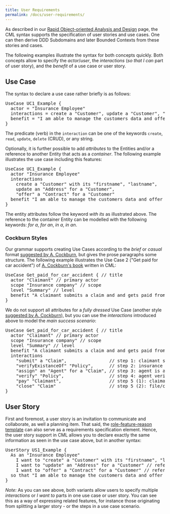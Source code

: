 ```yaml
---
title: User Requirements
permalink: /docs/user-requirements/
---
```


As described in our [Rapid Object-oriented Analysis and Design](/docs/rapid-ooad/) page, the CML syntax supports the specification of user stories and use cases.
One can then derive DDD Subdomains and later Bounded Contexts from these stories and cases.

The following examples illustrate the syntax for both concepts quickly. Both concepts allow to specify the _actor_/_user_, the _interactions_ (_so that I can_ part of user story), 
and the _benefit_ of a use case or user story. 

## Use Case
The syntax to declare a use case rather briefly is as follows:

<div class="highlight"><pre><span></span><span class="k">UseCase</span> UC1_Example {
  <span class="k">actor</span> = <span class="s">&quot;Insurance Employee&quot;</span>
  <span class="k">interactions</span> = <span class="k">create</span> <span class="k">a</span> <span class="s">&quot;Customer&quot;</span>, <span class="k">update</span> <span class="k">a</span> <span class="s">&quot;Customer&quot;</span>, <span class="s">&quot;offer&quot;</span> <span class="k">a</span> <span class="s">&quot;Contract&quot;</span>
  <span class="k">benefit</span> = <span class="s">&quot;I am able to manage the customers data and offer them insurance contracts.&quot;</span>
}
</pre></div>

The predicate (verb) in the `interaction` can be one of the keywords `create`, `read`, `update`, `delete` (CRUD), or any string.

Optionally, it is further possible to add _attributes_ to the Entities and/or a reference to another Entity that acts as a _container_. The following example illustrates
the use case including this features:

<div class="highlight"><pre><span></span><span class="k">UseCase</span> UC1_Example {
  <span class="k">actor</span> <span class="s">&quot;Insurance Employee&quot;</span>
  <span class="k">interactions</span>
    <span class="k">create</span> <span class="k">a</span> <span class="s">&quot;Customer&quot;</span> <span class="k">with</span> <span class="k">its</span> <span class="s">&quot;firstname&quot;</span>, <span class="s">&quot;lastname&quot;</span>,
    <span class="k">update</span> <span class="k">an</span> <span class="s">&quot;Address&quot;</span> <span class="k">for</span> <span class="k">a</span> <span class="s">&quot;Customer&quot;</span>,
    <span class="s">&quot;offer&quot;</span> <span class="k">a</span> <span class="s">&quot;Contract&quot;</span> <span class="k">for</span> <span class="k">a</span> <span class="s">&quot;Customer&quot;</span>
  <span class="k">benefit</span> <span class="s">&quot;I am able to manage the customers data and offer them insurance contracts.&quot;</span>
}
</pre></div>

The entity attributes follow the keyword _with its_ as illustrated above. The reference to the container Entity can be modelled with the following keywords: _for a_,
_for an_, _in a_, _in an_.

### Cockburn Styles
Our grammar supports creating Use Cases according to the _brief_ or _casual_ format [suggested by A. Cockburn](https://en.wikipedia.org/wiki/Use_case#Cockburn_style), 
but gives the prose paragraphs some structure. The following example illustrates the Use Case 2 ("Get paid for car accident") of [A. Cockburn's book](https://www.amazon.de/Writing-Effective-Crystal-Software-Development/dp/0201702258)
written in CML:

<div class="highlight"><pre><span></span><span class="k">UseCase</span> Get_paid_for_car_accident { <span class="c">// title</span>
  <span class="k">actor</span> <span class="s">&quot;Claimant&quot;</span> <span class="c">// primary actor</span>
  <span class="k">scope</span> <span class="s">&quot;Insurance company&quot;</span> <span class="c">// scope</span>
  <span class="k">level</span> <span class="s">&quot;Summary&quot;</span> <span class="c">// level</span>
  <span class="k">benefit</span> <span class="s">&quot;A claimant submits a claim and and gets paid from the insurance company.&quot;</span> <span class="c">// story (brief summary)</span>
}
</pre></div>

We do not support all attributes for a _fully dressed_ Use Case (another style [suggested by A. Cockburn](https://en.wikipedia.org/wiki/Use_case#Cockburn_style)), but
you can use the _interactions_ introduced above to model the _main success scenario_:

<div class="highlight"><pre><span></span><span class="k">UseCase</span> Get_paid_for_car_accident { <span class="c">// title</span>
  <span class="k">actor</span> <span class="s">&quot;Claimant&quot;</span> <span class="c">// primary actor</span>
  <span class="k">scope</span> <span class="s">&quot;Insurance company&quot;</span> <span class="c">// scope</span>
  <span class="k">level</span> <span class="s">&quot;Summary&quot;</span> <span class="c">// level</span>
  <span class="k">benefit</span> <span class="s">&quot;A claimant submits a claim and and gets paid from the insurance company.&quot;</span> <span class="c">// story (brief summary)</span>
  <span class="k">interactions</span>
    <span class="s">&quot;submit&quot;</span> <span class="k">a</span> <span class="s">&quot;Claim&quot;</span>,                <span class="c">// step 1: claimant submits claim</span>
    <span class="s">&quot;verifyExistanceOf&quot;</span> <span class="s">&quot;Policy&quot;</span>,      <span class="c">// step 2: insurance company verifies that valid policy exists</span>
    <span class="s">&quot;assign&quot;</span> <span class="k">an</span> <span class="s">&quot;Agent&quot;</span> <span class="k">for</span> <span class="k">a</span> <span class="s">&quot;Claim&quot;</span>, <span class="c">// step 3: agent is assigned to claim</span>
    <span class="s">&quot;verify&quot;</span> <span class="s">&quot;Policy&quot;</span>,                 <span class="c">// step 4: agent verifies all details are within policy guidelines</span>
    <span class="s">&quot;pay&quot;</span> <span class="s">&quot;Claimant&quot;</span>,                  <span class="c">// step 5 (1): claimant gets paid</span>
    <span class="s">&quot;close&quot;</span> <span class="s">&quot;Claim&quot;</span>                    <span class="c">// step 5 (2): file/claim gets closed</span>
}
</pre></div>

## User Story
First and foremost, a user story is an invitation to communicate and collaborate, as well a planning item. That said, the [role-feature-reason template](https://www.agilealliance.org/glossary/user-story-template/) can also serve as a requirements specification element. Hence, the user story support in CML allows you to declare exactly the same information as seen in the use case above, but in another syntax:

<div class="highlight"><pre><span></span><span class="k">UserStory</span> US1_Example {
  <span class="k">As</span> <span class="k">an</span> <span class="s">&quot;Insurance Employee&quot;</span>
    <span class="k">I</span> <span class="k">want</span> <span class="k">to</span> <span class="s">&quot;create&quot;</span> <span class="k">a</span> <span class="s">&quot;Customer&quot;</span> <span class="k">with</span> <span class="k">its</span> <span class="s">&quot;firstname&quot;</span>, <span class="s">&quot;lastname&quot;</span> <span class="c">// attributes are optional (&#39;with its&#39; part)</span>
    <span class="k">I</span> <span class="k">want</span> <span class="k">to</span> <span class="s">&quot;update&quot;</span> <span class="k">an</span> <span class="s">&quot;Address&quot;</span> <span class="k">for</span> <span class="k">a</span> <span class="s">&quot;Customer&quot;</span> <span class="c">// reference is optional (&#39;for a&#39; part)</span>
    <span class="k">I</span> <span class="k">want</span> <span class="k">to</span> <span class="s">&quot;offer&quot;</span> <span class="k">a</span> <span class="s">&quot;Contract&quot;</span> <span class="k">for</span> <span class="k">a</span> <span class="s">&quot;Customer&quot;</span> <span class="c">// reference is optional (&#39;for a&#39; part)</span>
  <span class="k">so</span> <span class="k">that</span> <span class="s">&quot;I am able to manage the customers data and offer them insurance contracts.&quot;</span>
}
</pre></div>

*Note:* As you can see above, both variants allow users to specify multiple _interactions_ or _I want to_ parts in one use case or user story. You can see this as a way of 
expressing related features, for instance those originating from splitting a larger story - or the steps in a use case scenario.
